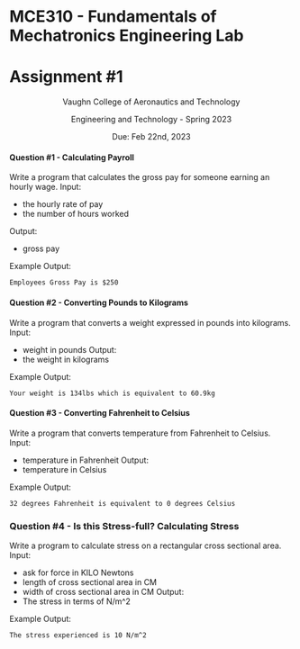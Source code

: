 # MCE310 - Fundamentals of Mechatronics Engineering Lab
# Assignment #1

<p align="center">Vaughn College of Aeronautics and Technology</p>
<p align="center">Engineering and Technology - Spring 2023</p>
<p align="center">Due: Feb 22nd, 2023</p>

#### Question #1 - Calculating Payroll
Write a program that calculates the gross pay for someone earning an hourly wage.
Input:
- the hourly rate of pay
- the number of hours worked

Output: 
- gross pay

Example Output:
```shell
Employees Gross Pay is $250
```

#### Question #2 - Converting Pounds to Kilograms
Write a program that converts a weight expressed in pounds into kilograms.
Input:
- weight in pounds
Output:
- the weight in kilograms

Example Output:
```shell
Your weight is 134lbs which is equivalent to 60.9kg
```

#### Question #3 - Converting Fahrenheit to Celsius
Write a program that converts temperature from Fahrenheit to Celsius.
Input:
- temperature in Fahrenheit
Output:
- temperature in Celsius

Example Output:
```shell
32 degrees Fahrenheit is equivalent to 0 degrees Celsius
```

### Question #4 - Is this Stress-full? Calculating Stress
Write a program to calculate stress on a rectangular cross sectional area.
Input:
- ask for force in KILO Newtons
- length of cross sectional area in CM
- width of cross sectional area in CM
Output:
- The stress in terms of N/m^2

Example Output:
```shell
The stress experienced is 10 N/m^2
```
